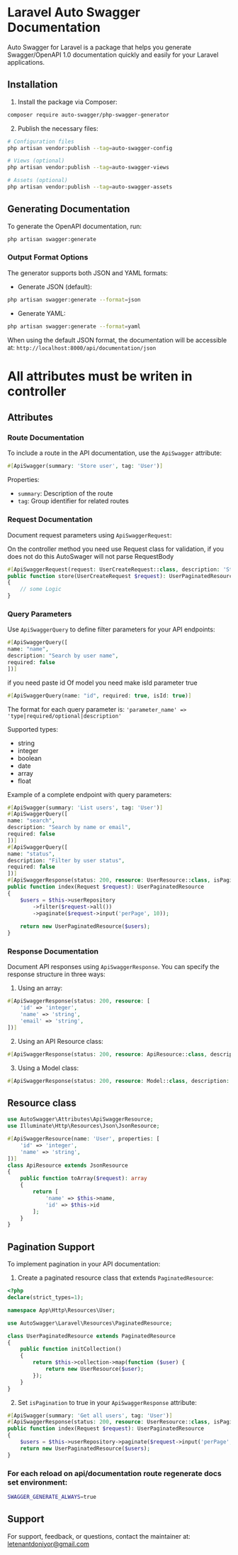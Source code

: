 # Laravel Auto Swagger Documentation

Auto Swagger for Laravel is a package that helps you generate Swagger/OpenAPI 1.0 documentation quickly and easily for your Laravel applications.

## Installation

1. Install the package via Composer:
```bash
composer require auto-swagger/php-swagger-generator
```

2. Publish the necessary files:
```bash
# Configuration files
php artisan vendor:publish --tag=auto-swagger-config

# Views (optional)
php artisan vendor:publish --tag=auto-swagger-views

# Assets (optional)
php artisan vendor:publish --tag=auto-swagger-assets
```

## Generating Documentation

To generate the OpenAPI documentation, run:
```bash
php artisan swagger:generate
```

### Output Format Options

The generator supports both JSON and YAML formats:

- Generate JSON (default):
```bash
php artisan swagger:generate --format=json
```

- Generate YAML:
```bash
php artisan swagger:generate --format=yaml
```

When using the default JSON format, the documentation will be accessible at: `http://localhost:8000/api/documentation/json`

# All attributes must be writen in controller

## Attributes

### Route Documentation

To include a route in the API documentation, use the `ApiSwagger` attribute:

```php
#[ApiSwagger(summary: 'Store user', tag: 'User')]
```

Properties:
- `summary`: Description of the route
- `tag`: Group identifier for related routes

### Request Documentation

Document request parameters using `ApiSwaggerRequest`:

On the controller method you need use Request class for validation, if you does not do this AutoSwager will not parse RequestBody
```php
#[ApiSwaggerRequest(request: UserCreateRequest::class, description: 'Store user')]
public function store(UserCreateRequest $request): UserPaginatedResource
{
    // some Logic
}
```

### Query Parameters

Use `ApiSwaggerQuery` to define filter parameters for your API endpoints:

```php
#[ApiSwaggerQuery([
name: "name", 
description: "Search by user name",
required: false
])]
```
if you need paste id Of model you need make isId parameter true
```php
#[ApiSwaggerQuery(name: "id", required: true, isId: true)]
```

The format for each query parameter is:
`'parameter_name' => 'type|required/optional|description'`

Supported types:
- string
- integer
- boolean
- date
- array
- float

Example of a complete endpoint with query parameters:

```php
#[ApiSwagger(summary: 'List users', tag: 'User')]
#[ApiSwaggerQuery([
name: "search", 
description: "Search by name or email",
required: false
])]
#[ApiSwaggerQuery([
name: "status", 
description: "Filter by user status",
required: false
])]
#[ApiSwaggerResponse(status: 200, resource: UserResource::class, isPagination: true)]
public function index(Request $request): UserPaginatedResource
{
    $users = $this->userRepository
        ->filter($request->all())
        ->paginate($request->input('perPage', 10));
    
    return new UserPaginatedResource($users);
}
```

### Response Documentation

Document API responses using `ApiSwaggerResponse`. You can specify the response structure in three ways:

1. Using an array:
```php
#[ApiSwaggerResponse(status: 200, resource: [
    'id' => 'integer',
    'name' => 'string',
    'email' => 'string',
])]
```

2. Using an API Resource class:
```php
#[ApiSwaggerResponse(status: 200, resource: ApiResource::class, description: 'User details')]
```

3. Using a Model class:
```php
#[ApiSwaggerResponse(status: 200, resource: Model::class, description: 'User details')]
```
## Resource class

```php
use AutoSwagger\Attributes\ApiSwaggerResource;
use Illuminate\Http\Resources\Json\JsonResource;

#[ApiSwaggerResource(name: 'User', properties: [
    'id' => 'integer',
    'name' => 'string',
])]
class ApiResource extends JsonResource
{
    public function toArray($request): array
    {
        return [
            'name' => $this->name,
            'id' => $this->id
        ];
    }
}
```


## Pagination Support

To implement pagination in your API documentation:

1. Create a paginated resource class that extends `PaginatedResource`:

```php
<?php
declare(strict_types=1);

namespace App\Http\Resources\User;

use AutoSwagger\Laravel\Resources\PaginatedResource;

class UserPaginatedResource extends PaginatedResource
{
    public function initCollection()
    {
        return $this->collection->map(function ($user) {
            return new UserResource($user);
        });
    }
}
```

2. Set `isPagination` to true in your `ApiSwaggerResponse` attribute:

```php
#[ApiSwagger(summary: 'Get all users', tag: 'User')]
#[ApiSwaggerResponse(status: 200, resource: UserResource::class, isPagination: true)]
public function index(Request $request): UserPaginatedResource
{
    $users = $this->userRepository->paginate($request->input('perPage', 10));
    return new UserPaginatedResource($users);
}
```

### For each reload on api/documentation route regenerate docs set environment:
```bash
SWAGGER_GENERATE_ALWAYS=true
```

## Support

For support, feedback, or questions, contact the maintainer at: letenantdoniyor@gmail.com
